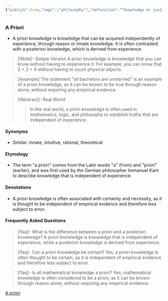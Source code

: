 ```yaml
---
{"publish":true,"tags":["philosophy"],"definition":"“Knowledge or justification that is independent of experience, as opposed to a posteriori knowledge, which is derived from experience.”","PassFrontmatter":true}
---
```


### A Priori
- A priori knowledge is knowledge that can be acquired independently of experience, through reason or innate knowledge. It is often contrasted with a posteriori knowledge, which is derived from experience.

> [!Note]- Simple Version
> A priori knowledge is knowledge that you can know without having to experience it. For example, you can know that 2 + 2 = 4 without having to count physical objects.

> [!example]
> The statement "all bachelors are unmarried" is an example of a priori knowledge, as it can be known to be true through reason alone, without requiring any empirical evidence.

> [!Abstract]- Real World
> > In the real world, a priori knowledge is often used in mathematics, logic, and philosophy to establish truths that are independent of experience.

#### **Synonyms**
- Similar: innate, intuitive, rational, theoretical

#### **Etymology**
- The term "a priori" comes from the Latin words "a" (from) and "priori" (earlier), and was first used by the German philosopher Immanuel Kant to describe knowledge that is independent of experience.

#### **Denotations**
- A priori knowledge is often associated with certainty and necessity, as it is thought to be independent of empirical evidence and therefore less subject to error.

#### Frequently Asked Questions

> [!faq]- What is the difference between a priori and a posteriori knowledge?
> A priori knowledge is knowledge that is independent of experience, while a posteriori knowledge is derived from experience.

> [!faq]- Can a priori knowledge be certain?
> Yes, a priori knowledge is often thought to be certain, as it is independent of empirical evidence and therefore less subject to error.

> [!faq]- Is all mathematical knowledge a priori?
> Yes, mathematical knowledge is often considered to be a priori, as it can be known through reason alone, without requiring any empirical evidence.

[A priori](https://en.wikipedia.org/wiki/A_priori_and_a_posteriori)